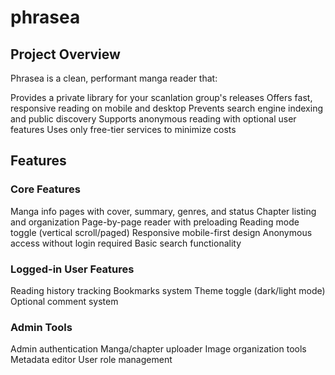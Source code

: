# phrasea
## Project Overview
Phrasea is a clean, performant manga reader that:

Provides a private library for your scanlation group's releases
Offers fast, responsive reading on mobile and desktop
Prevents search engine indexing and public discovery
Supports anonymous reading with optional user features
Uses only free-tier services to minimize costs

## Features
### Core Features

Manga info pages with cover, summary, genres, and status
Chapter listing and organization
Page-by-page reader with preloading
Reading mode toggle (vertical scroll/paged)
Responsive mobile-first design
Anonymous access without login required
Basic search functionality

### Logged-in User Features

Reading history tracking
Bookmarks system
Theme toggle (dark/light mode)
Optional comment system

### Admin Tools

Admin authentication
Manga/chapter uploader
Image organization tools
Metadata editor
User role management
